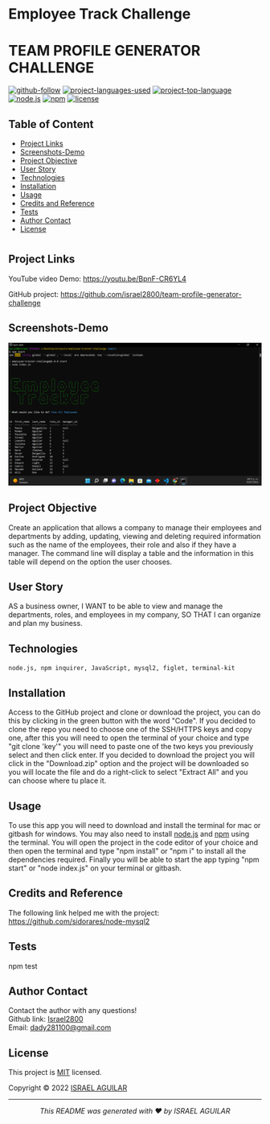 # Employee Track Challenge

 
  # TEAM PROFILE GENERATOR CHALLENGE

  [![github-follow](https://img.shields.io/github/followers/israel2800?label=Follow&logoColor=blue&style=social)](https://github.com/israel2800)
  [![project-languages-used](https://img.shields.io/github/languages/count/israel2800/team-profile-generator-challenge?color=important)](https://github.com/israel2800/employee-tracker-challenge)
  [![project-top-language](https://img.shields.io/github/languages/top/israel2800/employee-tracker-challenge?color=orange)](https://github.com/israel2800/employee-tracker-challenge)
  [![node.js](https://img.shields.io/node/v/c?color=orange)](https://nodejs.org/en/)
  [![npm](https://img.shields.io/npm/v/npm?color=orange&logo=npm)](https://www.npmjs.com/package/inquirer)
  [![license](https://img.shields.io/badge/License-MIT-brightgreen.svg)](https://choosealicense.com/licenses/mit/)

  ## Table of Content
  * [ Project Links ](#Project-Links)
  * [ Screenshots-Demo ](#Screenshots)
  * [ Project Objective ](#Project-Objective)
  * [ User Story ](#User-Story)
  * [ Technologies ](#Technologies)
  * [ Installation ](#Installation)
  * [ Usage ](#Usage)
  * [ Credits and Reference ](#Credits-and-Reference)
  * [ Tests ](#Tests)
  * [ Author Contact ](#Author-Contact)
  * [ License ](#License)
  #

  ##  Project Links
  YouTube video Demo:
  https://youtu.be/BpnF-CR6YL4

  GitHub project:
  https://github.com/israel2800/team-profile-generator-challenge
  

  ## Screenshots-Demo
  ![Screenshot of the project running in the gitbash terminal.](Assets/screenshot-1.png)
  
  ## Project Objective
  Create an application that allows a company to manage their employees and departments by adding, updating, viewing and deleting required information such as the name of the employees, their role and also if they have a manager. The command line will display a table and the information in this table will depend on the option the user chooses.
  
  ## User Story
  AS a business owner, I WANT to be able to view and manage the departments, roles, and employees in my company, SO THAT I can organize and plan my business.

  ## Technologies 
  ```
  node.js, npm inquirer, JavaScript, mysql2, figlet, terminal-kit
  ```
  
  ## Installation
  Access to the GitHub project and clone or download the project, you can do this by clicking in the green button with the word "Code". If you decided to clone the repo you need to choose one of the SSH/HTTPS keys and copy one, after this you will need to open the terminal of your choice and type "git clone 'key'" you will need to paste one of the two keys you previously select and then click enter. If you decided to download the project you will click in the "Download.zip" option and the project will be downloaded so you will locate the file and do a right-click to select "Extract All" and you can choose where tu place it.

  ## Usage 
  To use this app you will need to download and install the terminal for mac or gitbash for windows. You may also need to install [node.js](https://nodejs.org/en/) and [npm](https://www.npmjs.com/) using the terminal. You will open the project in the code editor of your choice and then open the terminal and type "npm install" or "npm i" to install all the dependencies required. Finally you will be able to start the app typing "npm start" or "node index.js" on your terminal or gitbash.
  
  ## Credits and Reference
  The following link helped me with the project: https://github.com/sidorares/node-mysql2

  ## Tests
  npm test

  ## Author Contact
  Contact the author with any questions!<br>
  Github link: [Israel2800](https://github.com/israel2800)<br>
  Email: dady281100@gmail.com

  ## License
  This project is [MIT](https://choosealicense.com/licenses/mit/) licensed.<br />

  Copyright © 2022 [ISRAEL AGUILAR](https://github.com/israel2800)
  
  <hr>
  <p align='center'><i>
  This README was generated with ❤️ by ISRAEL AGUILAR
  </i></p>
  